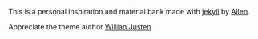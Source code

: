 This is a personal inspiration and material bank made with [jekyll](http://jekyllrb.com/) by [Allen](http://huasiyao.com).



Appreciate the theme author [Willian Justen](http://willianjusten.com/).

